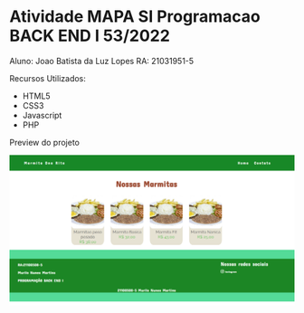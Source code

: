# Atividade MAPA SI Programacao BACK END I 53/2022

Aluno: Joao Batista da Luz Lopes RA: 21031951-5


Recursos Utilizados:
- HTML5 
- CSS3 
- Javascript
- PHP

Preview do projeto

![home](https://github.com/Devmurilomartins/BackEnd1/blob/master/Preview/home.PNG)
